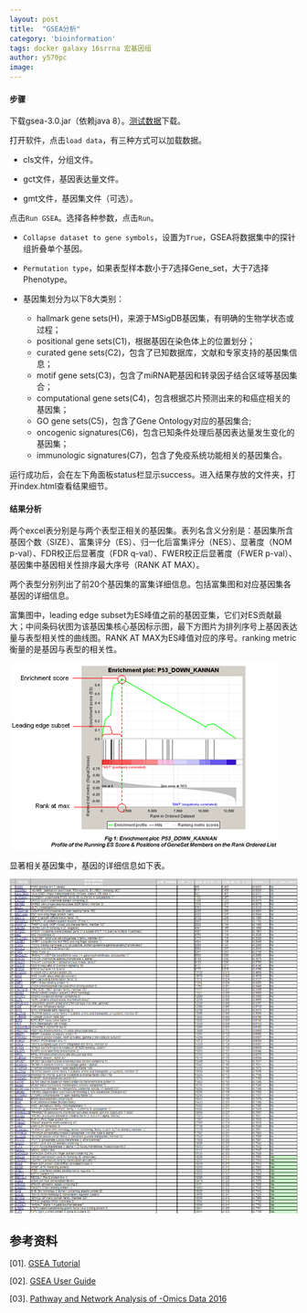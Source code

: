 ```yaml
---
layout: post
title:  "GSEA分析"
category: 'bioinformation'
tags: docker galaxy 16srrna 宏基因组
author: y570pc
image: 
---
```


#### 步骤

下载gsea-3.0.jar（依赖java 8）。[测试数据](https://enrichmentmap.readthedocs.io/en/docs-2.2/_downloads/GSEATutorial.zip)下载。

打开软件，点击`load data`，有三种方式可以加载数据。

* cls文件，分组文件。

* gct文件，基因表达量文件。

* gmt文件，基因集文件（可选）。

点击`Run GSEA`。选择各种参数，点击`Run`。

* `Collapse dataset to gene symbols`，设置为`True`，GSEA将数据集中的探针组折叠单个基因。

* `Permutation type`，如果表型样本数小于7选择Gene_set，大于7选择Phenotype。

* 基因集划分为以下8大类别：
	* hallmark gene sets(H)，来源于MSigDB基因集，有明确的生物学状态或过程；
	* positional gene sets(C1)，根据基因在染色体上的位置划分；
	* curated gene sets(C2)，包含了已知数据库，文献和专家支持的基因集信息；
	* motif gene sets(C3)，包含了miRNA靶基因和转录因子结合区域等基因集合；
	* computational gene sets(C4)，包含根据芯片预测出来的和癌症相关的基因集；
	* GO gene sets(C5)，包含了Gene Ontology对应的基因集合;
	* oncogenic signatures(C6)，包含已知条件处理后基因表达量发生变化的基因集；
	* immunologic signatures(C7)，包含了免疫系统功能相关的基因集合。

运行成功后，会在左下角面板status栏显示success。进入结果存放的文件夹，打开index.html查看结果细节。

#### 结果分析

两个excel表分别是与两个表型正相关的基因集。表列名含义分别是：基因集所含基因个数（SIZE）、富集评分（ES）、归一化后富集评分（NES）、显著度（NOM p-val）、FDR校正后显著度（FDR q-val）、FWER校正后显著度（FWER p-val）、基因集中基因相关性排序最大序号（RANK AT MAX）。 

两个表型分别列出了前20个基因集的富集详细信息。包括富集图和对应基因集各基因的详细信息。

富集图中，leading edge subset为ES峰值之前的基因亚集，它们对ES贡献最大；中间条码状图为该基因集核心基因标示图，最下方图片为排列序号上基因表达量与表型相关性的曲线图。RANK AT MAX为ES峰值对应的序号。ranking metric衡量的是基因与表型的相关性。

![01](../img/2019-01-18-01.png)

显著相关基因集中，基因的详细信息如下表。

![02](../img/2019-01-18-02.png)

## 参考资料

[01]. [GSEA Tutorial](https://enrichmentmap.readthedocs.io/en/docs-2.2/Tutorial_GSEA.html)

[02]. [GSEA User Guide](https://software.broadinstitute.org/gsea/doc/GSEAUserGuideFrame.html)

[03]. [Pathway and Network Analysis of -Omics Data 2016](http://bioinformatics-ca.github.io/PNAOD_module3_lab_EM_GSEA_2016/)